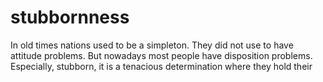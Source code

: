 # stubbornness
In old times nations used to be a simpleton. They did not use to have attitude problems. But nowadays most people have disposition problems. Especially, stubborn, it is a tenacious determination where they hold their 
